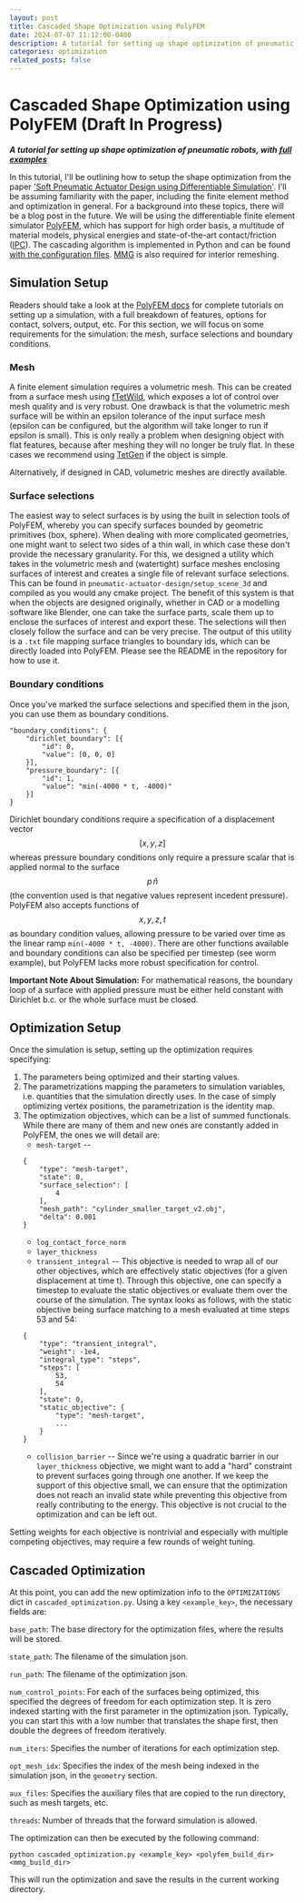 ```yaml
---
layout: post
title: Cascaded Shape Optimization using PolyFEM
date: 2024-07-07 11:12:00-0400
description: A tutorial for setting up shape optimization of pneumatic robots
categories: optimization
related_posts: false
---
```


Cascaded Shape Optimization using PolyFEM (Draft In Progress)
==================
***A tutorial for setting up shape optimization of pneumatic robots, with [full examples](https://github.com/arvigj/pneumatic-actuator-design)***

In this tutorial, I'll be outlining how to setup the shape optimization from the paper ['Soft Pneumatic Actuator Design using Differentiable Simulation'](https://cims.nyu.edu/gcl/papers/2024-pneumatic.pdf). I'll be assuming familiarity with the paper, including the finite element method and optimization in general. For a background into these topics, there will be a blog post in the future. We will be using the differentiable finite element simulator [PolyFEM](https://github.com/polyfem/polyfem), which has support for high order basis, a multitude of material models, physical energies and state-of-the-art contact/friction ([IPC](https://github.com/ipc-sim/ipc-toolkit)). The cascading algorithm is implemented in Python and can be found [with the configuration files](https://github.com/arvigj/pneumatic-actuator-design). [MMG](https://www.mmgtools.org) is also required for interior remeshing.

## Simulation Setup

Readers should take a look at the [PolyFEM docs](https://polyfem.github.io/tutorials/getting_started/) for complete tutorials on setting up a simulation, with a full breakdown of features, options for contact, solvers, output, etc. For this section, we will focus on some requirements for the simulation: the mesh, surface selections and boundary conditions.

### Mesh

A finite element simulation requires a volumetric mesh. This can be created from a surface mesh using [fTetWild](https://github.com/wildmeshing/fTetWild), which exposes a lot of control over mesh quality and is very robust. One drawback is that the volumetric mesh surface will be within an epsilon tolerance of the input surface mesh (epsilon can be configured, but the algorithm will take longer to run if epsilon is small). This is only really a problem when designing object with flat features, because after meshing they will no longer be truly flat. In these cases we recommend using [TetGen]() if the object is simple.

Alternatively, if designed in CAD, volumetric meshes are directly available.

### Surface selections

The easiest way to select surfaces is by using the built in selection tools of PolyFEM, whereby you can specify surfaces bounded by geometric primitives (box, sphere). When dealing with more complicated geometries, one might want to select two sides of a thin wall, in which case these don't provide the necessary granularity. For this, we designed a utility which takes in the volumetric mesh and (watertight) surface meshes enclosing surfaces of interest and creates a single file of relevant surface selections. This can be found in `pneumatic-actuator-design/setup_scene_3d` and compiled as you would any cmake project. The benefit of this system is that when the objects are designed originally, whether in CAD or a modelling software like Blender, one can take the surface parts, scale them up to enclose the surfaces of interest and export these. The selections will then closely follow the surface and can be very precise. The output of this utility is a `.txt` file mapping surface triangles to boundary ids, which can be directly loaded into PolyFEM. Please see the README in the repository for how to use it.

### Boundary conditions

Once you've marked the surface selections and specified them in the json, you can use them as boundary conditions.

```
"boundary_conditions": {
    "dirichlet_boundary": [{
        "id": 0,
        "value": [0, 0, 0]
    }],
    "pressure_boundary": [{
        "id": 1,
        "value": "min(-4000 * t, -4000)"
    }]
}
```

Dirichlet boundary conditions require a specification of a displacement vector $$[x, y, z]$$ whereas pressure boundary conditions only require a pressure scalar that is applied normal to the surface $$p \, \hat{n}$$ (the convention used is that negative values represent incedent pressure). PolyFEM also accepts functions of $$x, y, z, t$$ as boundary condition values, allowing pressure to be varied over time as the linear ramp `min(-4000 * t, -4000)`. There are other functions available and boundary conditions can also be specified per timestep (see worm example), but PolyFEM lacks more robust specification for control.

**Important Note About Simulation:** For mathematical reasons, the boundary loop of a surface with applied pressure must be either held constant with Dirichlet b.c. or the whole surface must be closed.

## Optimization Setup

Once the simulation is setup, setting up the optimization requires specifying:
1. The parameters being optimized and their starting values. 
2. The parametrizations mapping the parameters to simulation variables, i.e. quantities that the simulation directly uses. In the case of simply optimizing vertex positions, the parametrization is the identity map.
3. The optimization objectives, which can be a list of summed functionals. While there are many of them and new ones are constantly added in PolyFEM, the ones we will detail are:
    * `mesh-target` -- 
    ```
    {
        "type": "mesh-target",
        "state": 0,
        "surface_selection": [
            4
        ],
        "mesh_path": "cylinder_smaller_target_v2.obj",
        "delta": 0.001
    }
    ```
    * `log_contact_force_norm`
    * `layer_thickness`
    * `transient_integral` -- This objective is needed to wrap all of our other objectives, which are effectively static objectives (for a given displacement at time t). Through this objective, one can specify a timestep to evaluate the static objectives or evaluate them over the course of the simulation. The syntax looks as follows, with the static objective being surface matching to a mesh evaluated at time steps 53 and 54:
    ```
    {
        "type": "transient_integral",
        "weight": -1e4,
        "integral_type": "steps",
        "steps": [
            53,
            54
        ],
        "state": 0,
        "static_objective": {
            "type": "mesh-target",
            ...
        }
    }
    ```
    * `collision_barrier` -- Since we're using a quadratic barrier in our `layer_thickness` objective, we might want to add a "hard" constraint to prevent surfaces going through one another. If we keep the support of this objective small, we can ensure that the optimization does not reach an invalid state while preventing this objective from really contributing to the energy. This objective is not crucial to the optimization and can be left out.

Setting weights for each objective is nontrivial and especially with multiple competing objectives, may require a few rounds of weight tuning.

## Cascaded Optimization

At this point, you can add the new optimization info to the `OPTIMIZATIONS` dict in `cascaded_optimization.py`. Using a key `<example_key>`, the necessary fields are:

`base_path`: The base directory for the optimization files, where the results will be stored.

`state_path`: The filename of the simulation json.

`run_path`: The filename of the optimization json.

`num_control_points`: For each of the surfaces being optimized, this specified the degrees of freedom for each optimization step. It is zero indexed starting with the first parameter in the optimization json. Typically, you can start this with a low number that translates the shape first, then double the degrees of freedom iteratively.

`num_iters`: Specifies the number of iterations for each optimization step.

`opt_mesh_idx`: Specifies the index of the mesh being indexed in the simulation json, in the `geometry` section.

`aux_files`: Specifies the auxiliary files that are copied to the run directory, such as mesh targets, etc.

`threads`: Number of threads that the forward simulation is allowed.

The optimization can then be executed by the following command:

`python cascaded_optimization.py <example_key> <polyfem_build_dir> <mmg_build_dir> `

This will run the optimization and save the results in the current working directory.

